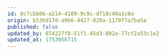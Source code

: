 ```yaml
---
id: 0c7cbb06-a214-4109-9c9c-df18c40a1c0a
origin: b536d17d-a966-4427-820a-1170f7a7ba5a
published: false
updated_by: 074227f8-51f1-45d3-802e-77cf2a53c1e2
updated_at: 1753956715
---
```

